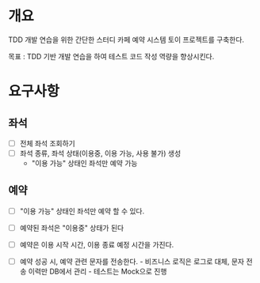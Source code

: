 # 개요
TDD 개발 연습을 위한 간단한 스터디 카페 예약 시스템 토이 프로젝트를 구축한다.

목표 : TDD 기반 개발 연습을 하여 테스트 코드 작성 역량을 향상시킨다.

# 요구사항
## 좌석
  - [ ] 전체 좌석 조회하기
  - [ ] 좌석 종류, 좌석 상태(이용중, 이용 가능, 사용 불가) 생성 
    - "이용 가능" 상태인 좌석만 예약 가능
      
## 예약
  - [ ] "이용 가능" 상태인 좌석만 예약 할 수 있다.
  - [ ] 예약된 좌석은 "이용중" 상태가 된다
  - [ ] 예약은 이용 시작 시간, 이용 종료 예정 시간을 가진다.
  - [ ] 예약 성공 시, 예약 관련 문자를 전송한다.
        - 비즈니스 로직은 로그로 대체, 문자 전송 이력만 DB에서 관리
        - 테스트는 Mock으로 진행
  


